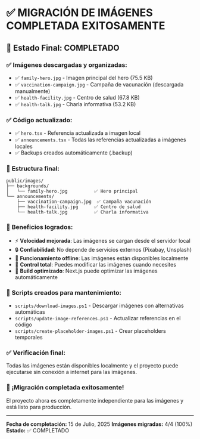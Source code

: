 # ✅ MIGRACIÓN DE IMÁGENES COMPLETADA EXITOSAMENTE

## 🎯 **Estado Final: COMPLETADO**

### ✅ **Imágenes descargadas y organizadas:**
- ✅ `family-hero.jpg` - Imagen principal del hero (75.5 KB)
- ✅ `vaccination-campaign.jpg` - Campaña de vacunación (descargada manualmente)
- ✅ `health-facility.jpg` - Centro de salud (67.8 KB)
- ✅ `health-talk.jpg` - Charla informativa (53.2 KB)

### ✅ **Código actualizado:**
- ✅ `hero.tsx` - Referencia actualizada a imagen local
- ✅ `announcements.tsx` - Todas las referencias actualizadas a imágenes locales
- ✅ Backups creados automáticamente (.backup)

### 📁 **Estructura final:**
```
public/images/
├── backgrounds/
│   └── family-hero.jpg          ✅ Hero principal
└── announcements/
    ├── vaccination-campaign.jpg  ✅ Campaña vacunación
    ├── health-facility.jpg      ✅ Centro de salud
    └── health-talk.jpg          ✅ Charla informativa
```

### 🚀 **Beneficios logrados:**
- ⚡ **Velocidad mejorada**: Las imágenes se cargan desde el servidor local
- 🔒 **Confiabilidad**: No depende de servicios externos (Pixabay, Unsplash)
- 📱 **Funcionamiento offline**: Las imágenes están disponibles localmente
- 🎯 **Control total**: Puedes modificar las imágenes cuando necesites
- 🔧 **Build optimizado**: Next.js puede optimizar las imágenes automáticamente

### 🔧 **Scripts creados para mantenimiento:**
- `scripts/download-images.ps1` - Descargar imágenes con alternativas automáticas
- `scripts/update-image-references.ps1` - Actualizar referencias en el código
- `scripts/create-placeholder-images.ps1` - Crear placeholders temporales

### ✅ **Verificación final:**
Todas las imágenes están disponibles localmente y el proyecto puede ejecutarse sin conexión a internet para las imágenes.

### 🎉 **¡Migración completada exitosamente!**
El proyecto ahora es completamente independiente para las imágenes y está listo para producción.

---
**Fecha de completación:** 15 de Julio, 2025
**Imágenes migradas:** 4/4 (100%)
**Estado:** ✅ COMPLETADO
